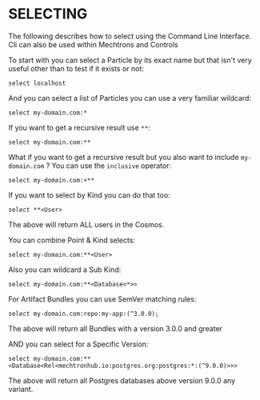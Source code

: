 # SELECTING

The following describes how to select using the Command Line Interface. Cli can also be used within Mechtrons and Controls

To start with you can select a Particle by its exact name but that isn't very useful other than to test if it exists or not:

```
select localhost
```

And you can select a list of Particles you can use a very familiar wildcard:

```
select my-domain.com:*
```

If you want to get a recursive result use `**`:

```
select my-domain.com:**
```

What if you want to get a recursive result but you also want to include `my-domain.com` ? You can use the `inclusive` operator:

```
select my-domain.com:+**
```

If you want to select by Kind you can do that too:

```
select **<User>
```

The above will return ALL users in the Cosmos.

You can combine Point & Kind selects:

```
select my-domain.com:**<User>
```

Also you can wildcard a Sub Kind:

```
select my-domain.com:**<Database<*>>
```

For Artifact Bundles you can use SemVer matching rules:

```
select my-domain.com:repo:my-app:(^3.0.0);
```

The above will return all Bundles with a version 3.0.0 and greater

AND you can select for a Specific Version:

```
select my-domain.com:**<Database<Rel<mechtronhub.io:postgres.org:postgres:*:(^9.0.0)>>>
```

The above will return all Postgres databases above version 9.0.0 any variant.
